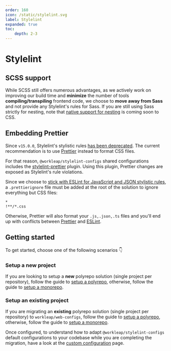 ```yaml
---
order: 160
icon: /static/stylelint.svg
label: Stylelint
expanded: true
toc:
    depth: 2-3
---
```


# Stylelint

## SCSS support

While SCSS still offers numerous advantages, as we actively work on improving our build time and **minimize** the number of tools **compiling/transpiling** frontend code, we choose to **move away from Sass** and not provide any Stylelint's rules for Sass. If you are still using Sass strictly for nesting, note that [native support for nesting](https://www.w3.org/TR/css-nesting-1/) is coming soon to CSS.

## Embedding Prettier

Since `v15.0.0`, Stylelint's stylistic rules [has been deprecated](https://stylelint.io/migration-guide/to-15#deprecated-stylistic-rules). The current recommendation is to use [Prettier](https://prettier.io/) instead to format CSS files.

For that reason, `@workleap/stylelint-configs` shared configurations includes the [stylelint-prettier](https://github.com/prettier/stylelint-prettier) plugin. Using this plugin, Prettier changes are exposed as Stylelint's rule violations.

Since we choose to [stick with ESLint for JavaScript and JSON stylistic rules](../eslint/default.md#prettier), a `.prettierignore` file must be added at the root of the solution to ignore everything but CSS files:

``` .prettierignore
*
!**/*.css
```

Otherwise, Prettier will also format your `.js,.json,.ts` files and you'll end up with conflicts between [Prettier](https://prettier.io/) and [ESLint](https://eslint.org/).

## Getting started

To get started, choose one of the following scenarios :point_down:

### Setup a new project

If you are looking to setup a **new** polyrepo solution (single project per repository), follow the guide to [setup a polyrepo](setup-polyrepo.md), otherwise, follow the guide to [setup a monorepo](setup-monorepo.md).

### Setup an existing project

If you are migrating an **existing** polyrepo solution (single project per repository) to `workleap/web-configs`, follow the guide to [setup a polyrepo](setup-polyrepo.md), otherwise, follow the guide to [setup a monorepo](setup-monorepo.md).

Once configured, to understand how to adapt `@workleap/stylelint-configs` default configurations to your codebase while you are completing the migration, have a look at the [custom configuration](custom-configuration.md) page.
